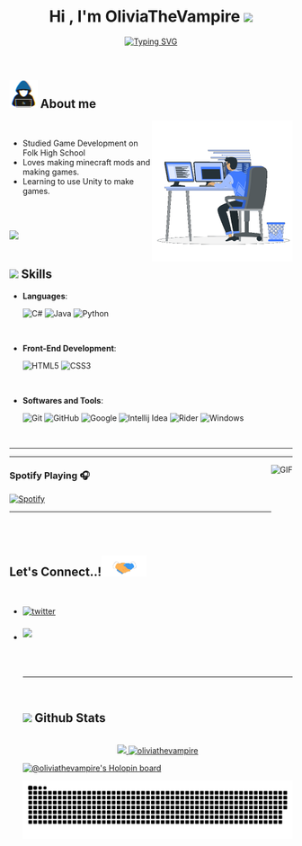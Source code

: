 <h1 align="center"><b>Hi , I'm OliviaTheVampire </b><img src="https://media.giphy.com/media/hvRJCLFzcasrR4ia7z/giphy.gif" width="35"></h1>

<p align="center">
  <a href="https://git.io/typing-svg"><img src="https://readme-typing-svg.demolab.com?font=Matrix&size=25&pause=1000&color=4BF701&background=000000&center=true&vCenter=true&width=600&height=100&lines=Loves+programming;Makes+minecraft+mods+and+games;Worked+as+ICT+Apprentice;Studied+Game+Development" alt="Typing SVG" /></a>
</p>

<br>
	
## <picture><img src = "https://github.com/0xAbdulKhalid/0xAbdulKhalid/raw/main/assets/mdImages/about_me.gif" width = 50px></picture> **About me**

<picture> <img align="right" src="https://github.com/0xAbdulKhalid/0xAbdulKhalid/raw/main/assets/mdImages/Right_Side.gif" width = 250px></picture>

<br>

- Studied Game Development on Folk High School
- Loves making minecraft mods and making games.
- Learning to use Unity to make games.

<br><br>

<img src="https://user-images.githubusercontent.com/73097560/115834477-dbab4500-a447-11eb-908a-139a6edaec5c.gif"><br><br>

## <img src="https://media2.giphy.com/media/QssGEmpkyEOhBCb7e1/giphy.gif?cid=ecf05e47a0n3gi1bfqntqmob8g9aid1oyj2wr3ds3mg700bl&rid=giphy.gif" width ="25"><b> Skills</b>

<p align="center">

- **Languages**:
    
    ![C#](https://img.shields.io/badge/C%23-239120?style=for-the-badge&logo=c-sharp&logoColor=white)
    ![Java](https://img.shields.io/badge/Java-ED8B00?style=for-the-badge&logo=openjdk&logoColor=white)
    ![Python](https://img.shields.io/badge/Python%20-%2314354C.svg?style=for-the-badge&logo=python&logoColor=white)

<br>   
    
- **Front-End Development**:

   ![HTML5](https://img.shields.io/badge/HTML5%20-%23E34F26.svg?style=for-the-badge&logo=html5&logoColor=white)
   ![CSS3](https://img.shields.io/badge/CSS%20-%231572B6.svg?style=for-the-badge&logo=css3&logoColor=white)
    
<br>

- **Softwares and Tools**:

    ![Git](https://img.shields.io/badge/git-%23F05033.svg?style=for-the-badge&logo=git&logoColor=white)
    ![GitHub](https://img.shields.io/badge/github-%23121011.svg?style=for-the-badge&logo=github&logoColor=white)
    ![Google](https://img.shields.io/badge/google-%234285F4.svg?style=for-the-badge&logo=google&logoColor=white)
    ![Intellij Idea](https://img.shields.io/badge/IntelliJ_IDEA-000000.svg?style=for-the-badge&logo=intellij-idea&logoColor=white)
    ![Rider](https://img.shields.io/badge/Rider-000000?style=for-the-badge&logo=rider&logoColor=white)
    ![Windows](https://img.shields.io/badge/Windows-0078D6?style=for-the-badge&logo=windows&logoColor=white) 

<br>
  
-----

---

<img align="right" alt="GIF" height="170px" src="https://media.giphy.com/media/J5B1Y8QZnzXXbLQIBu/giphy.gif" />

### Spotify Playing 🎧
[![Spotify](https://novatorem.visualbean.vercel.app/api/spotify)](https://open.spotify.com/user/1112981871)

---

<br>
<br>

## <b> Let's Connect..!</b><img src="https://github.com/0xAbdulKhalid/0xAbdulKhalid/raw/main/assets/mdImages/handshake.gif" width ="80">
<br>
<div align='left'>

<ul>

<li>
<a href="https://twitter.com/oliviathevampyr" target="_blank">
<img src="https://img.shields.io/badge/twitter:  oliviathevampyr-%E4405F.svg?color=1DA1F2&style=for-the-badge&logo=twitter&logoColor=white" alt=twitter style="margin-bottom: 5px;"/>
</a>
</li>

<br>

<li>
<a href="https://instagram.com/oliviathevampire" target="_blank">
<img src="https://img.shields.io/badge/instagram:  oliviathevampire-%23EA4335.svg?style=for-the-badge&logo=instagram&logoColor=white" t=mail style="margin-bottom: 5px;" />
</a>

</p>

<br>
<br>

-----

<br>


## <img src="https://media.giphy.com/media/iY8CRBdQXODJSCERIr/giphy.gif" width="35"><b> Github Stats </b>
<br>

<div align="center">

<a href="https://github.com/0xabdulkhalid/">
  <img src="https://github-readme-stats.vercel.app/api?username=oliviathevampire&include_all_commits=true&count_private=true&show_icons=true&theme=dracula" width="450"/>
	<img src="https://github-readme-stats.vercel.app/api/top-langs?username=oliviathevampire&count_private=true&show_icons=true&include_all_commits=true&theme=dracula" width="375"  alt="oliviathevampire"/>
</a>
</div>

[![@oliviathevampire's Holopin board](https://holopin.me/oliviathevampire)](https://holopin.io/@oliviathevampire)

![Snake Chart](https://raw.githubusercontent.com/oliviathevampire/oliviathevampire/output/github-contribution-grid-snake.svg)
